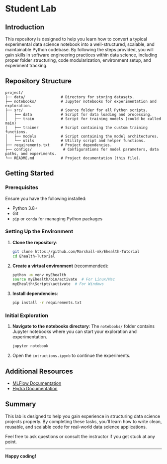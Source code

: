 # Student Lab

## Introduction
This repository is designed to help you learn how to convert a typical experimental data science notebook into a well-structured, scalable, and maintainable Python codebase. By following the steps provided, you will gain skills in software engineering practices within data science, including proper folder structuring, code modularization, environment setup, and experiment tracking.

## Repository Structure
```
project/
├── data/                # Directory for storing datasets.
├── notebooks/           # Jupyter notebooks for experimentation and exploration.
├── src/                 # Source folder for all Python scripts.
│   ├── data             # Script for data loading and processing.
│   ├── train            # Script for training models (could be called main)
|   ├── trainer          # Script containing the custom training functions.
│   ├── models           # Script containing the model architectures.
│   └── utils            # Utility script and helper functions.
├── requirements.txt     # Project dependencies.
├── configs/              # Configurations for model parameters, data paths, and experiments.
└── README.md            # Project documentation (this file).
```

## Getting Started

### Prerequisites
Ensure you have the following installed:
- Python 3.8+
- Git
- `pip` or `conda` for managing Python packages

### Setting Up the Environment
1. **Clone the repository**:
   ```bash
   git clone https://github.com/Marshall-mk/Ehealth-Tutorial
   cd Ehealth-Tutorial
   ```
2. **Create a virtual environment** (recommended):
   ```bash
   python -m venv myEhealth
   source myEhealth/bin/activate  # For Linux/Mac
   myEhealth\Scripts\activate  # For Windows
   ```
3. **Install dependencies**:
   ```bash
   pip install -r requirements.txt
   ```

### Initial Exploration
1. **Navigate to the notebooks directory**:
   The `notebooks/` folder contains Jupyter notebooks where you can start your exploration and experimentation.
   ```bash
   jupyter notebook
   ```
2. Open the `intructions.ipynb` to continue the experiments.

## Additional Resources
- [MLFlow Documentation](https://mlflow.org/docs/latest/index.html)
- [Hydra Documentation](https://hydra.cc/docs/intro/)

## Summary
This lab is designed to help you gain experience in structuring data science projects properly. By completing these tasks, you'll learn how to write clean, reusable, and scalable code for real-world data science applications.

Feel free to ask questions or consult the instructor if you get stuck at any point.

---
**Happy coding!**
